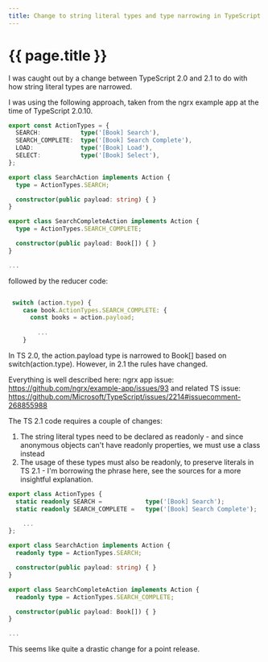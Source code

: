 ```yaml
---
title: Change to string literal types and type narrowing in TypeScript 2.1
---
```


{{ page.title }}
================

I was caught out by a change between TypeScript 2.0 and 2.1 to do with how string literal types are narrowed.

I was using the following approach, taken from the ngrx example app at the time of TypeScript 2.0.10.

```typescript
export const ActionTypes = {
  SEARCH:           type('[Book] Search'),
  SEARCH_COMPLETE:  type('[Book] Search Complete'),
  LOAD:             type('[Book] Load'),
  SELECT:           type('[Book] Select'),
};

export class SearchAction implements Action {
  type = ActionTypes.SEARCH;

  constructor(public payload: string) { }
}

export class SearchCompleteAction implements Action {
  type = ActionTypes.SEARCH_COMPLETE;

  constructor(public payload: Book[]) { }
}

...
```

followed by the reducer code:

```typescript

 switch (action.type) {
    case book.ActionTypes.SEARCH_COMPLETE: {
      const books = action.payload;
      
        ...
    }
```

In TS 2.0, the action.payload type is narrowed to Book[] based on switch(action.type). However, in 2.1 the rules have changed.

Everything is well described here: ngrx app issue: https://github.com/ngrx/example-app/issues/93 and related TS issue: https://github.com/Microsoft/TypeScript/issues/2214#issuecomment-268855988

The TS 2.1 code requires a couple of changes:

1) The string literal types need to be declared as readonly - and since anonymous objects can't have readonly properties, we must use a class instead
2) The usage of these types must also be readonly, to preserve literals in TS 2.1 - I'm borrowing the phrase here, see the sources for a more insightful explanation.

```typescript
export class ActionTypes {
  static readonly SEARCH =            type('[Book] Search');
  static readonly SEARCH_COMPLETE =   type('[Book] Search Complete');

    ...
};

export class SearchAction implements Action {
  readonly type = ActionTypes.SEARCH;

  constructor(public payload: string) { }
}

export class SearchCompleteAction implements Action {
  readonly type = ActionTypes.SEARCH_COMPLETE;

  constructor(public payload: Book[]) { }
}

...
```
This seems like quite a drastic change for a point release.